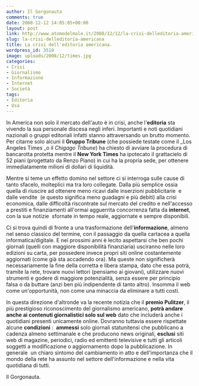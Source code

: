 ```yaml
---
author: Il Gorgonauta
comments: true
date: 2008-12-12 14:05:05+00:00
layout: post
link: http://www.atomodelmale.it/2008/12/12/la-crisi-delleditoria-americana/
slug: la-crisi-delleditoria-americana
title: La crisi dell'editoria americana.
wordpress_id: 3510
image: uploads/2008/12/times.jpg
categories:
- Crisi
- Giornalismo
- Informazione
- Internet
- Società
tags:
- Editoria
- Usa
---
```


 In America non solo il mercato dell'auto è in crisi, anche l'**editoria** sta vivendo la sua personale discesa negli inferi. Importanti e noti quotidiani nazionali o gruppi editoriali infatti stanno attraversando un brutto momento. Per citarne solo alcuni il **Gruppo Tribune** (che possiede testate come il _Los Angeles Times _o il _Chigago Tribune_) ha chiesto di avviare la procedura di bancarotta protetta mentre il **New York Times** ha ipotecato il grattacielo di 52 piani  (progettato da Renzo Piano) in cui ha la propria sede, per ottenere immediatamente milioni di dollari di liquidità.

Mentre si teme un effetto domino nel settore ci si interroga sulle cause di tanto sfacelo, molteplici ma tra loro collegate. Dalla più semplice ossia quella di riuscire ad ottenere meno ricavi dalle inserzioni pubblicitarie  e dalle vendite  (e questo significa meno guadagni e più debiti) alla crisi economica, dalle difficoltà riscontrate sul mercato del credito e nell'accesso a prestiti e finanziamenti all'ormai agguerrita concorrenza fatta da **internet**, con la sue notizie  sfornate in tempo reale, aggiornate e sempre disponibili.

Ci si trova quindi di fronte a una trasformazione dell'**informazione**, almeno nel senso classico del termine, con il passaggio da quella cartacea a quella informatica/digitale. E nei prossimi anni è lecito aspettarsi che ben pochi giornali (quelli con maggiore disponibilità finanziaria) usciranno nelle loro edizioni su carta, per possedere invece propri siti online costantemente aggiornati (come già sta accadendo ora). Ma queste non significherà necessariamente la fine della corretta e libera stampa, dato che essa potrà, tramite la rete, trovare nuovi lettori (pensiamo ai giovani), utilizzare nuovi strumenti e godere di maggiore potenzialità, senza essere per principio falsa o da buttare (anzi ben più indipendente di tanto altro). Insomma il web come un'opportunità, non come una minaccia da eliminare a tutti costi.

In questa direzione d'altronde va la recente notizia che il **premio Pulitzer**, il più prestigioso riconoscimento del giornalismo americano, **potrà andare anche ai contenuti giornalistici solo sul web** dato che includerà anche i quotidiani presenti unicamente online. Dovranno tuttavia essere rispettate alcune **condizioni** :  **ammessi** solo giornali statunitensi che pubblicano a cadenza almeno settimanale e che producono news originali, **esclusi** siti web di magazine, periodici, radio ed emittenti televisive e tutti gli articoli soggetti a modificazione o aggiornamento dopo la pubblicazione. In generale  un chiaro sintomo del cambiamento in atto e dell'importanza che il mondo della rete ha assunto nel settore dell'informazione e nella vita quotidiana di tutti.

Il Gorgonauta.
